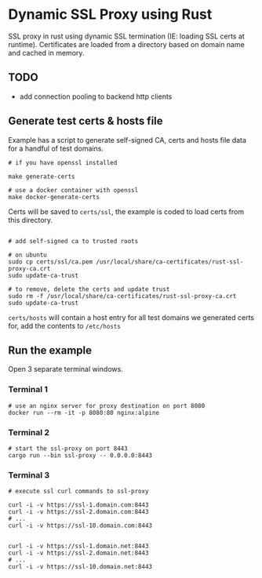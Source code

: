 # Dynamic SSL Proxy using Rust

SSL proxy in rust using dynamic SSL termination (IE: loading SSL certs at runtime).
Certificates are loaded from a directory based on domain name and cached in memory.

## TODO
- add connection pooling to backend http clients


## Generate test certs & hosts file

Example has a script to generate self-signed CA, certs and hosts file data for a handful of test domains.

```shell
# if you have openssl installed

make generate-certs

# use a docker container with openssl
make docker-generate-certs

```

Certs will be saved to `certs/ssl`, the example is coded to load certs from this directory.   

```shell

# add self-signed ca to trusted roots

# on ubuntu
sudo cp certs/ssl/ca.pem /usr/local/share/ca-certificates/rust-ssl-proxy-ca.crt
sudo update-ca-trust

# to remove, delete the certs and update trust
sudo rm -f /usr/local/share/ca-certificates/rust-ssl-proxy-ca.crt
sudo update-ca-trust

```

`certs/hosts` will contain a host entry for all test domains we generated certs for, add the contents to `/etc/hosts`

## Run the example

Open 3 separate terminal windows.

### Terminal 1
```shell
# use an nginx server for proxy destination on port 8080
docker run --rm -it -p 8080:80 nginx:alpine
```
### Terminal 2
```shell
# start the ssl-proxy on port 8443
cargo run --bin ssl-proxy -- 0.0.0.0:8443

```

### Terminal 3
```shell
# execute ssl curl commands to ssl-proxy

curl -i -v https://ssl-1.domain.com:8443
curl -i -v https://ssl-2.domain.com:8443
# ...
curl -i -v https://ssl-10.domain.com:8443


curl -i -v https://ssl-1.domain.net:8443
curl -i -v https://ssl-2.domain.net:8443
# ...
curl -i -v https://ssl-10.domain.net:8443



```
